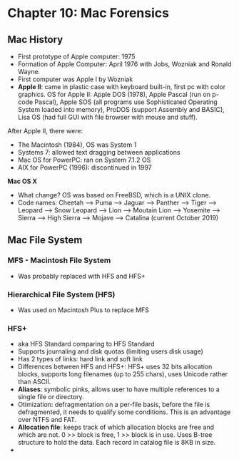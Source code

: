 Chapter 10: Mac Forensics
========================================

## Mac History
* First prototype of Apple computer: 1975
* Formation of Apple Computer: April 1976 with Jobs, Wozniak and Ronald Wayne.
* First computer was Apple I by Wozniak
* **Apple II**: came in plastic case with keyboard built-in, first pc with color graphics. OS for Apple II: Apple DOS (1978), Apple Pascal (run on p-code Pascal), Apple SOS (all programs use Sophisticated Operating System loaded into memory), ProDOS (support Assembly and BASIC), Lisa OS (had full GUI with file browser with mouse and stuff).

After Apple II, there were:
* The Macintosh (1984), OS was System 1
* Systems 7: allowed text dragging between applications
* Mac OS for PowerPC: ran on System 7.1.2 OS
* AIX for PowerPC (1996): discontinued in 1997

**Mac OS X**
* What change? OS was based on FreeBSD, which is a UNIX clone.
* Code names: Cheetah --> Puma --> Jaguar --> Panther --> Tiger --> Leopard --> Snow Leopard --> Lion --> Moutain Lion --> Yosemite --> Sierra --> High Sierra --> Mojave --> Catalina (current October 2019)

## Mac File System

### MFS - Macintosh File System
- Was probably replaced with HFS and HFS+

### Hierarchical File System (HFS)
- Was used on Macintosh Plus to replace MFS 

### HFS+
- aka HFS Standard comparing to HFS Standard 
- Supports journaling and disk quotas (limiting users disk usage)
- Has 2 types of links: hard link and soft link 
- Differences between HFS and HFS+: HFS+ uses 32 bits allocation blocks, supports long filenames (up to 255 chars), uses Unicode rather than ASCII. 
- **Aliases**: symbolic pinks, allows user to have multiple references to a single file or directory. 
- Otimization: defragmentation on a per-file basis, before the file is defragmented, it needs to qualify some conditions. This is an advantage over NTFS and FAT.
- **Allocation file**: keeps track of which allocation blocks are free and which are not. 0 >> block is free, 1 >> block is in use. Uses B-tree structure to hold the data. Each record in catalog file is 8KB in size. 
- 
